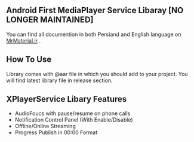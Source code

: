 ## Android First MediaPlayer Service Libaray [NO LONGER MAINTAINED]

You can find all documention in both Persiand and English language on [MrMaterial.ir](http://mrmaterial.ir) .

## How To Use

Library comes with @aar file in which you should add to your project. You will find latest library file in release section.

## XPlayerService Libary Features
- AudioFoucs with pause/resume on phone calls
- Notification Control Panel (With Enable/Disable)
- Offline/Online Streaming
- Progress Publish in 00:00 Format





